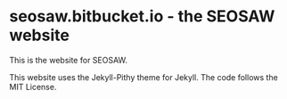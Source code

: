 # seosaw.bitbucket.io - the SEOSAW website

This is the website for SEOSAW.



This website uses the Jekyll-Pithy theme for Jekyll. The code follows the MIT License.
